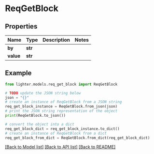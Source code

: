 # ReqGetBlock


## Properties

Name | Type | Description | Notes
------------ | ------------- | ------------- | -------------
**by** | **str** |  | 
**value** | **str** |  | 

## Example

```python
from lighter.models.req_get_block import ReqGetBlock

# TODO update the JSON string below
json = "{}"
# create an instance of ReqGetBlock from a JSON string
req_get_block_instance = ReqGetBlock.from_json(json)
# print the JSON string representation of the object
print(ReqGetBlock.to_json())

# convert the object into a dict
req_get_block_dict = req_get_block_instance.to_dict()
# create an instance of ReqGetBlock from a dict
req_get_block_from_dict = ReqGetBlock.from_dict(req_get_block_dict)
```
[[Back to Model list]](../README.md#documentation-for-models) [[Back to API list]](../README.md#documentation-for-api-endpoints) [[Back to README]](../README.md)


